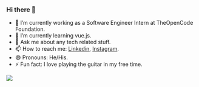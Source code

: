### Hi there 👋

- 🔭 I’m currently working as a Software Engineer Intern at TheOpenCode Foundation.
- 🌱 I’m currently learning vue.js.
- 💬 Ask me about any tech related stuff.
- 📫 How to reach me: [Linkedin](https://www.linkedin.com/in/adarsh-narayanan-44b31575/), [Instagram](https://www.instagram.com/the_amateur_guitarist/).
- 😄 Pronouns: He/His.
- ⚡ Fun fact: I love playing the guitar in my free time.
<img src="https://github-readme-stats.vercel.app/api?username=Adarsh88&&show_icons=true&title_color=ffffff&icon_color=bb2acf&text_color=daf7dc&bg_color=151515">

